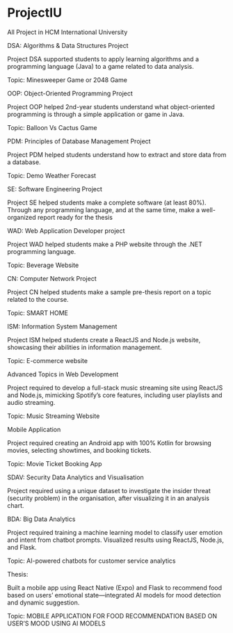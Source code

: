 # ProjectIU
All Project in HCM International University

DSA: Algorithms & Data Structures Project 

Project DSA supported students to apply learning algorithms and a programming language (Java) to a game related to data analysis.

Topic: Minesweeper Game or 2048 Game

OOP: Object-Oriented Programming Project  

Project OOP helped 2nd-year students understand what object-oriented programming is through a simple application or game in Java.

Topic: Balloon Vs Cactus Game

PDM: Principles of Database Management Project 

Project PDM helped students understand how to extract and store data from a database.

Topic: Demo Weather Forecast

SE: Software Engineering Project

Project SE helped students make a complete software (at least 80%). Through any programming language, and at the same time, make a well-organized report ready for the thesis

WAD: Web Application Developer project

Project WAD helped students make a PHP website through the .NET programming language.

Topic: Beverage Website

CN: Computer Network Project

Project CN helped students make a sample pre-thesis report on a topic related to the course.

Topic: SMART HOME

ISM: Information System Management

Project ISM helped students create a ReactJS and Node.js website, showcasing their abilities in information management.

Topic: E-commerce website

Advanced Topics in Web Development

Project required to develop a full-stack music streaming site using ReactJS and Node.js, mimicking Spotify’s core features, including user playlists and audio streaming.

Topic: Music Streaming Website

Mobile Application

Project required creating an Android app with 100% Kotlin for browsing movies, selecting showtimes, and booking tickets.

Topic: Movie Ticket Booking App

SDAV: Security Data Analytics and Visualisation

Project required using a unique dataset to investigate the insider threat (security problem) in the organisation, after visualizing it in an analysis chart. 

BDA: Big Data Analytics 

Project required training a machine learning model to classify user emotion and intent from chatbot prompts. Visualized results using ReactJS, Node.js, and Flask.

Topic: AI-powered chatbots for customer service analytics

Thesis:

Built a mobile app using React Native (Expo) and Flask to recommend food based on users’ emotional state—integrated AI models for mood detection and dynamic suggestion.

Topic: MOBILE APPLICATION FOR FOOD RECOMMENDATION BASED ON USER’S MOOD USING AI MODELS 



